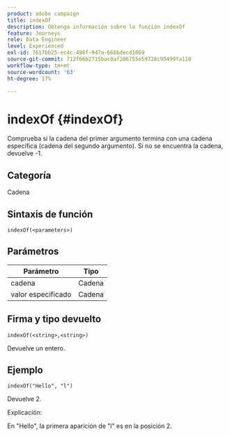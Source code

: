 ```yaml
---
product: adobe campaign
title: indexOf
description: Obtenga información sobre la función indexOf
feature: Journeys
role: Data Engineer
level: Experienced
exl-id: 7617bb25-ec4c-498f-947a-66bbdecd1069
source-git-commit: 712f66b2715bac0af206755e59728c95499fa110
workflow-type: tm+mt
source-wordcount: '63'
ht-degree: 17%

---
```


# indexOf {#indexOf}

Comprueba si la cadena del primer argumento termina con una cadena específica (cadena del segundo argumento). Si no se encuentra la cadena, devuelve -1.

## Categoría

Cadena

## Sintaxis de función

`indexOf(<parameters>)`

## Parámetros

| Parámetro | Tipo |
|-----------|------------------|
| cadena | Cadena |
| valor especificado | Cadena |

## Firma y tipo devuelto

`indexOf(<string>,<string>)`

Devuelve un entero.

## Ejemplo

`indexOf("Hello", "l")`

Devuelve 2.

Explicación:

En &quot;Hello&quot;, la primera aparición de &quot;l&quot; es en la posición 2.
